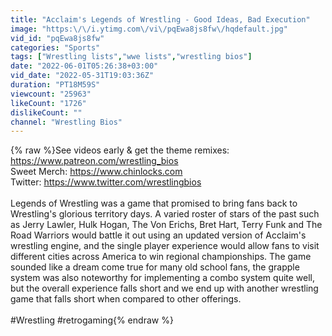 ```yaml
---
title: "Acclaim's Legends of Wrestling - Good Ideas, Bad Execution"
image: "https:\/\/i.ytimg.com\/vi\/pqEwa8js8fw\/hqdefault.jpg"
vid_id: "pqEwa8js8fw"
categories: "Sports"
tags: ["Wrestling lists","wwe lists","wrestling bios"]
date: "2022-06-01T05:26:38+03:00"
vid_date: "2022-05-31T19:03:36Z"
duration: "PT18M59S"
viewcount: "25963"
likeCount: "1726"
dislikeCount: ""
channel: "Wrestling Bios"
---
```

{% raw %}See videos early &amp; get the theme remixes: <a rel="nofollow" target="blank" href="https://www.patreon.com/wrestling_bios">https://www.patreon.com/wrestling_bios</a><br />Sweet Merch: <a rel="nofollow" target="blank" href="https://www.chinlocks.com">https://www.chinlocks.com</a><br />Twitter: <a rel="nofollow" target="blank" href="https://www.twitter.com/wrestlingbios">https://www.twitter.com/wrestlingbios</a><br /><br />Legends of Wrestling was a game that promised to bring fans back to Wrestling's glorious territory days. A varied roster of stars of the past such as Jerry Lawler, Hulk Hogan, The Von Erichs, Bret Hart, Terry Funk and The Road Warriors would battle it out using an updated version of Acclaim's wrestling engine, and the single player experience would allow fans to visit different cities across America to win regional championships. The game sounded like a dream come true for many old school fans, the grapple system was also noteworthy for implementing a combo system quite well, but the overall experience falls short and we end up with another wrestling game that falls short when compared to other offerings.<br /><br />#Wrestling #retrogaming{% endraw %}
